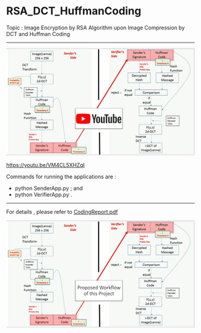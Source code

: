 # RSA_DCT_HuffmanCoding
Topic : 
Image Encryption by RSA Algorithm upon Image Compression by DCT and Huffman Coding

--- --- --- ---

[![Watch the video](./WorkFlowIllustration_Youtube.jpg)](https://youtu.be/VM4CL5XHZqI)

<a herf="https://youtu.be/VM4CL5XHZqI">https://youtu.be/VM4CL5XHZqI</a>


Commands for running the applications are :
- python SenderApp.py ; and
- python VerifierApp.py .

--- --- --- ---


For details , please refer to <a href="./CodingReport.pdf">CodingReport.pdf</a>

![Work Flow](./WorkFlowIllustration.jpg)





